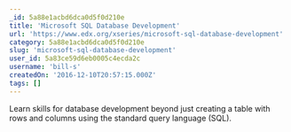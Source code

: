 ```yaml
---
_id: 5a88e1acbd6dca0d5f0d210e
title: 'Microsoft SQL Database Development'
url: 'https://www.edx.org/xseries/microsoft-sql-database-development'
category: 5a88e1acbd6dca0d5f0d210e
slug: 'microsoft-sql-database-development'
user_id: 5a83ce59d6eb0005c4ecda2c
username: 'bill-s'
createdOn: '2016-12-10T20:57:15.000Z'
tags: []
---
```


Learn skills for database development beyond just creating a table with rows and columns using the standard query language (SQL).

